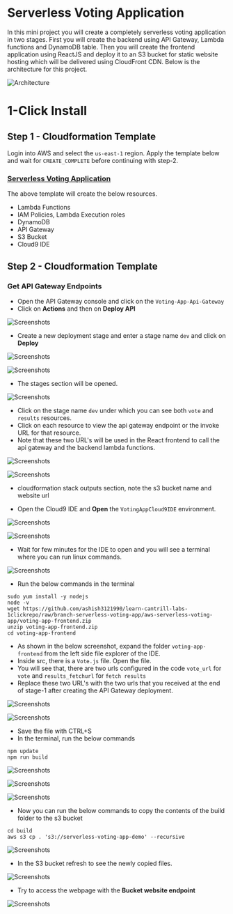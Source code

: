 
# Serverless Voting Application

In this mini project you will create a completely serverless voting application in two stages. First you will create the backend using API Gateway, Lambda functions and DynamoDB table. Then you will create the frontend application using ReactJS and deploy it to an S3 bucket for static website hosting which will be delivered using CloudFront CDN. Below is the architecture for this project.

![Architecture](Architecture-ServerlessVotingApp.png)

# 1-Click Install

## Step 1 - Cloudformation Template

Login into AWS and select the `us-east-1` region. Apply the template below and wait for `CREATE_COMPLETE` before continuing with step-2.

### [Serverless Voting Application](https://console.aws.amazon.com/cloudformation/home?region=us-east-1#/stacks/create/review?templateURL=https://github.com/ashish3121990/learn-cantrill-labs-1clickrepo/blob/branch-serverless-voting-app/aws-serverless-voting-app/aws-serverless-voting-app.yaml&stackName=Serverless-Voting-App-Demo)

The above template will create the below resources.
- Lambda Functions
- IAM Policies, Lambda Execution roles
- DynamoDB
- API Gateway
- S3 Bucket
- Cloud9 IDE

## Step 2 - Cloudformation Template

### Get API Gateway Endpoints

- Open the API Gateway console and click on the `Voting-App-Api-Gateway` 
- Click on **Actions** and then on **Deploy API**

![Screenshots](./Screenshots/apigateway/18.png)

- Create a new deployment stage and enter a stage name `dev` and click on **Deploy**

![Screenshots](./Screenshots/apigateway/19.png)

![Screenshots](./Screenshots/apigateway/20.png)

- The stages section will be opened.

![Screenshots](./Screenshots/apigateway/21.png)

- Click on the stage name `dev` under which you can see both `vote` and `results` resources.
- Click on each resource to view the api gateway endpoint or the invoke URL for that resource.
- Note that these two URL's will be used in the React frontend to call the api gateway and the backend lambda functions.

![Screenshots](./Screenshots/apigateway/22.png)

![Screenshots](./Screenshots/apigateway/23.png)




- cloudformation stack outputs section, note the s3 bucket name and website url




- Open the Cloud9 IDE and **Open** the `VotingAppCloud9IDE` environment.

![Screenshots](./Screenshots/15.png)

![Screenshots](./Screenshots/16.png)

- Wait for few minutes for the IDE to open and you will see a terminal where you can run linux commands.

![Screenshots](./Screenshots/22.png)

- Run the below commands in the terminal

```
sudo yum install -y nodejs
node -v
wget https://github.com/ashish3121990/learn-cantrill-labs-1clickrepo/raw/branch-serverless-voting-app/aws-serverless-voting-app/voting-app-frontend.zip
unzip voting-app-frontend.zip
cd voting-app-frontend
```

- As shown in the below screenshot, expand the folder `voting-app-frontend` from the left side file explorer of the IDE.
- Inside src, there is a `Vote.js` file. Open the file.
- You will see that, there are two urls configured in the code `vote_url` for `vote` and `results_fetchurl` for `fetch results`
- Replace these two URL's with the two urls that you received at the end of stage-1 after creating the API Gateway deployment.

![Screenshots](./Screenshots/24.png)

![Screenshots](./Screenshots/24.png)

- Save the file with CTRL+S
- In the terminal, run the below commands

```
npm update
npm run build
```

![Screenshots](./Screenshots/Stage_2/25.png)

![Screenshots](./Screenshots/Stage_2/26.png)

![Screenshots](./Screenshots/Stage_2/27.png)

- Now you can run the below commands to copy the contents of the build folder to the s3 bucket

```
cd build
aws s3 cp . 's3://serverless-voting-app-demo' --recursive
```

![Screenshots](./Screenshots/Stage_2/28.png)

- In the S3 bucket refresh to see the newly copied files.

![Screenshots](./Screenshots/Stage_2/29.png)

- Try to access the webpage with the **Bucket website endpoint**

![Screenshots](./Screenshots/Stage_2/30.png)










